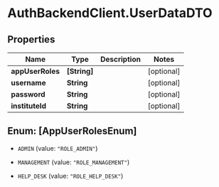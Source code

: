 # AuthBackendClient.UserDataDTO

## Properties

Name | Type | Description | Notes
------------ | ------------- | ------------- | -------------
**appUserRoles** | **[String]** |  | [optional] 
**username** | **String** |  | [optional] 
**password** | **String** |  | [optional] 
**instituteId** | **String** |  | [optional] 



## Enum: [AppUserRolesEnum]


* `ADMIN` (value: `"ROLE_ADMIN"`)

* `MANAGEMENT` (value: `"ROLE_MANAGEMENT"`)

* `HELP_DESK` (value: `"ROLE_HELP_DESK"`)




